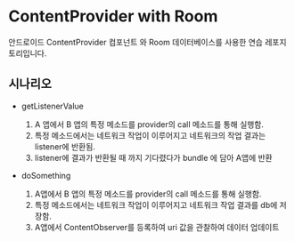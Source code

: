 # ContentProvider with Room
안드로이드 ContentProvider 컴포넌트 와 Room 데이터베이스를 사용한 연습 레포지토리입니다.

## 시나리오
- getListenerValue
    1. A 앱에서 B 앱의 특정 메소드를 provider의 call 메소드를 통해 실행함.
    2. 특정 메소드에서는 네트워크 작업이 이루어지고 네트워크의 작업 결과는 listener에 반환됨.
    3. listener에 결과가 반환될 때 까지 기다렸다가 bundle 에 담아 A앱에 반환

- doSomething  
    1. A앱에서 B 앱의 특정 메소드를 provider의 call 메소드를 통해 실행함.
    2. 특정 메소드에서는 네트워크 작업이 이루어지고 네트워크 작업 결과를 db에 저장함.
    3. A앱에서 ContentObserver를 등록하여 uri 값을 관찰하여 데이터 업데이트


